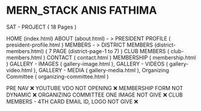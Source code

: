 # MERN_STACK ANIS FATHIMA

SAT - PROJECT  ( 18 Pages )

HOME (index.html)
ABOUT (about.html) - > 
    PRESIDENT PROFILE ( president-profile.html )
    MEMBERS - >
        DISTRICT MEMBERS (district-members.html) ( 7 PAGE (district-page-1 to 7) )
        CLUB MEMBERS ( club-members.html )
CONTACT ( contact.html )
MEMBERSHIP ( membership.html )
GALLERY - IMAGES ( gallery-image.html ), 
GALLERY - VIDEOS ( gallery-video.html ), 
GALLERY - MEDIA ( gallery-media.html ), 
Organizing Committee ( organizing-committee.html )

<!-- 
shankar zip
sat clean zip 
sat unclean zip
sat fresh zip 
-->

<!-- 27 - 03 -->

<!-- 
    President Profile 
    => Header logo 5 (add 2) => in resources  ✅ 
    => Header Video pop up icon => link (https://www.youtube.com/watch?v=7ZmdWZeqI6Y) ❌
    => About the pres. ! => section ✅ 
    => remove district members (testimonials) ✅ 
    => below contact form video cover image change (maxresdefault) , readmore (link) (https://www.youtube.com/@%E0%AE%A4%E0%AE%AE%E0%AE%BF%E0%AE%B4%E0%AF%8D%E0%AE%A8%E0%AE%BE%E0%AE%9F%E0%AF%81%E0%AE%9A%E0%AE%BF%E0%AE%B2%E0%AE%AE%E0%AF%8D%E0%AE%AA%E0%AE%AE%E0%AF%8D%E0%AE%9A%E0%AE%99%E0%AF%8D%E0%AE%95%E0%AE%AE%E0%AF%8D/videos) ✅ 
    => magazine section content change ✅ 
    => image repeat => in about section swiper ✅ 
    => change red box ✅ 
    => footer change
    => I made real section .. remove image and add video pop up ✅
-->

<!-- District Members
    => testimonials karur logo missing (add) , pudukottai contant change ✅ 
    => below contact form video cover image change (maxresdefault) , readmore (link) ✅(https://www.youtube.com/@%E0%AE%A4%E0%AE%AE%E0%AE%BF%E0%AE%B4%E0%AF%8D%E0%AE%A8%E0%AE%BE%E0%AE%9F%E0%AF%81%E0%AE%9A%E0%AE%BF%E0%AE%B2%E0%AE%AE%E0%AF%8D%E0%AE%AA%E0%AE%AE%E0%AF%8D%E0%AE%9A%E0%AE%99%E0%AF%8D%E0%AE%95%E0%AE%AE%E0%AF%8D/videos)
    => district card check read more (pudukottai) ✅
-->

<!-- District Page (7)
    => Before Footer Red Box Add ✅
-->

<!-- Coimbatore Page
    => change line photo (team-2-2 , team-2-3) ✅
-->

<!-- Pudukottai Page
    => change center photo (team-2-2) ✅
-->

<!-- Membership Page
    => card center in lap screen ✅
    => district drop down (38) Add all district [mavattam - district name] ✅
-->

<!-- 
    PRELOADER ✅
    LOGO 14 ✅ 16 ❌ 
    VERIFY OTP ✅
    GET MEMBERSHIP ✅
    CARD PREVIEW ✅
-->

<!-- 28-03 -->

<!-- District Members
Testimonials la karur correct , covai change ✅
-->

<!-- Navbar Canvas correction in all page ( changes are in sankar's abt pg ) ✅ -->

<!-- President Profile
About the Press - link for vdo play icon ( link : https://www.youtube.com/watch?v=PputcQ6-Xb8) ( Not Opening ) ❌
I make real section - remove image put vdo popup with play btn icon
( link 1 : https://www.youtube.com/watch?v=n6iwrlgnqZM&t=76s ) ✅
( link 2 : https://www.youtube.com/watch?v=A78ruZE34Ok ) ✅
( link 3 : https://www.youtube.com/watch?v=BsGi7boZm7A&t=81s ) ✅
-->

<!-- 14 logo 16 logo  -->
<!-- laptop size membership form  -->
<!-- video open vijay  -->

<!-- PENDING -->

<!-- Header Video pop up icon => link (https://www.youtube.com/watch?v=7ZmdWZeqI6Y) Not Opening ❌ -->
<!-- About the Press - link for vdo play icon ( link : https://www.youtube.com/watch?v=PputcQ6-Xb8) ( Not Opening ) ❌ -->
<!-- GET MEMBERSHIP ✅ -->
<!-- CARD PREVIEW ✅ -->
 
<!-- 03 - 04 -->

<!-- Gallery Pages - gallery-image, gallery-video, gallery-media ✅ -->

<!-- 04 - 04 -->

<!-- Corrections completed ✅ -->

<!-- 05 - 04 -->

<!-- Corrections completed ✅ -->

<!-- 02 - 05 -->

<!-- Corrections completed ✅ -->

<!-- PENDING -->

PRE NAV ❌
YOUTUBE VDO NOT OPENING ❌ 
MEMBERSHIP FORM NOT DYNAMIC ❌
ORGANIZING COMMITTEE ONE IMAGE NOT GIVE ❌
CLUB MEMBERS - 4TH CARD EMAIL ID, LOGO NOT GIVE ❌